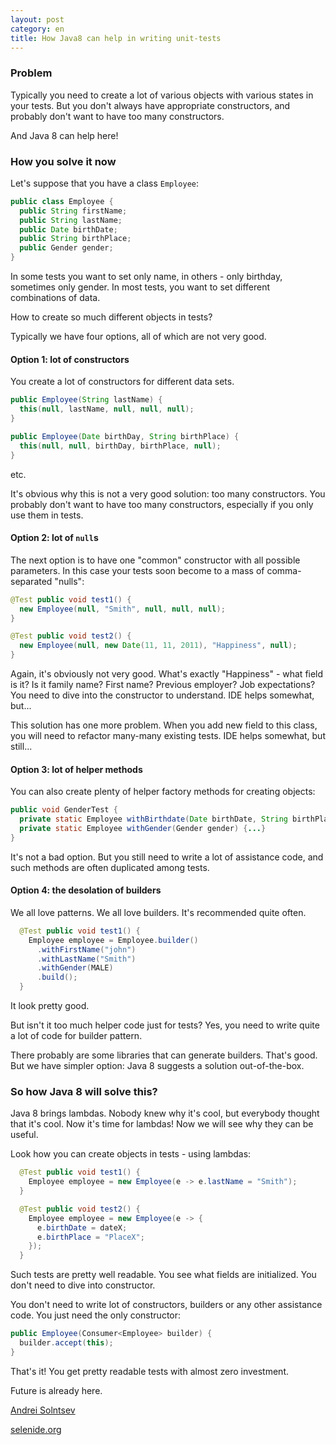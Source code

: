 ```yaml
---
layout: post
category: en
title: How Java8 can help in writing unit-tests
---
```


### Problem

Typically you need to create a lot of various objects with various states in your tests. 
But you don't always have appropriate constructors, and probably don't want to have too many constructors. 

And Java 8 can help here!

<!--more-->

### How you solve it now

Let's suppose that you have a class `Employee`:

```java
public class Employee {
  public String firstName;
  public String lastName;
  public Date birthDate;
  public String birthPlace;
  public Gender gender;
}
```


In some tests you want to set only name, in others - only birthday, 
sometimes only gender. In most tests, you want to set different combinations of data.

How to create so much different objects in tests?

Typically we have four options, all of which are not very good.

#### Option 1: lot of constructors

You create a lot of constructors for different data sets.

```java
public Employee(String lastName) {
  this(null, lastName, null, null, null);
}

public Employee(Date birthDay, String birthPlace) {
  this(null, null, birthDay, birthPlace, null);
}
```
etc.

It's obvious why this is not a very good solution: too many constructors. 
You probably don't want to have too many constructors, especially if you only use them in tests.

#### Option 2: lot of `null`s

The next option is to have one "common" constructor with all possible parameters.
In this case your tests soon become to a mass of comma-separated "nulls":

```java
@Test public void test1() {
  new Employee(null, "Smith", null, null, null);
}

@Test public void test2() {
  new Employee(null, new Date(11, 11, 2011), "Happiness", null);
}
```

Again, it's obviously not very good. What's exactly "Happiness" - what field is it?
Is it family name? First name? Previous employer? Job expectations?
You need to dive into the constructor to understand. IDE helps somewhat, but...

This solution has one more problem. 
When you add new field to this class, you will need to refactor many-many existing tests.
IDE helps somewhat, but still... 

#### Option 3: lot of helper methods

You can also create plenty of helper factory methods for creating objects:

```java
public void GenderTest {
  private static Employee withBirthdate(Date birthDate, String birthPlace) {...}
  private static Employee withGender(Gender gender) {...}
}
```

It's not a bad option. 
But you still need to write a lot of assistance code, and such methods are often duplicated among tests.

#### Option 4: the desolation of builders

We all love patterns. We all love builders. It's recommended quite often.
 
```java
  @Test public void test1() {
    Employee employee = Employee.builder()
      .withFirstName("john")
      .withLastName("Smith")
      .withGender(MALE)
      .build();
  }
```

It look pretty good.

But isn't it too much helper code just for tests?
Yes, you need to write quite a lot of code for builder pattern.

There probably are some libraries that can generate builders. That's good.
But we have simpler option: Java 8 suggests a solution out-of-the-box.

### So how Java 8 will solve this?

Java 8 brings lambdas. Nobody knew why it's cool, but everybody thought that it's cool.
Now it's time for lambdas! Now we will see why they can be useful.

Look how you can create objects in tests - using lambdas:

```java
  @Test public void test1() {
    Employee employee = new Employee(e -> e.lastName = "Smith");
  }

  @Test public void test2() {
    Employee employee = new Employee(e -> {
      e.birthDate = dateX; 
      e.birthPlace = "PlaceX";
    });
  }
```

Such tests are pretty well readable. You see what fields are initialized. 
You don't need to dive into constructor.

You don't need to write lot of constructors, builders or any other assistance code.
You just need the only constructor:

```java
public Employee(Consumer<Employee> builder) {
  builder.accept(this);
}
```

That's it!
You get pretty readable tests with almost zero investment.

Future is already here.


[Andrei Solntsev](https://asolntsev.github.io) 

[selenide.org](http://selenide.org)



